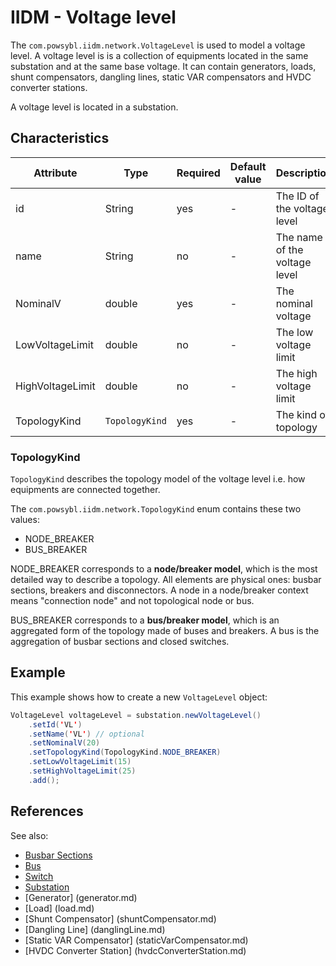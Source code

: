 # IIDM - Voltage level

The `com.powsybl.iidm.network.VoltageLevel` is used to model a voltage level. A voltage level is is a collection of
equipments located in the same substation and at the same base voltage.
It can contain generators, loads, shunt compensators, dangling lines, static VAR compensators and HVDC
converter stations.

A voltage level is located in a substation.

## Characteristics
| Attribute | Type | Required | Default value | Description |
| --------- | ---- | -------- | ------------- | ----------- |
| id | String | yes | - | The ID of the voltage level |
| name | String | no | - | The name of the voltage level |
| NominalV | double | yes | - | The nominal voltage |
| LowVoltageLimit | double | no | - | The low voltage limit |
| HighVoltageLimit | double | no | - | The high voltage limit |
| TopologyKind | `TopologyKind` | yes | - | The kind of topology |

### TopologyKind
`TopologyKind` describes the topology model of the voltage level i.e. how equipments are connected together.

The `com.powsybl.iidm.network.TopologyKind` enum contains these two values:
- NODE_BREAKER
- BUS_BREAKER

NODE_BREAKER corresponds to a **node/breaker model**, which is the most detailed way to describe a topology. All
elements are physical ones: busbar sections, breakers and disconnectors. A node in a node/breaker context means
"connection node" and not topological node or bus.

BUS_BREAKER corresponds to a **bus/breaker model**, which is an aggregated form of the topology made of buses and
breakers. A bus is the aggregation of busbar sections and closed switches.

## Example
This example shows how to create a new `VoltageLevel` object:
```java
VoltageLevel voltageLevel = substation.newVoltageLevel()
    .setId('VL')
    .setName('VL') // optional
    .setNominalV(20)
    .setTopologyKind(TopologyKind.NODE_BREAKER)
    .setLowVoltageLimit(15)
    .setHighVoltageLimit(25)
    .add();
```

## References
See also:
- [Busbar Sections](busbarSection.md)
- [Bus](bus.md)
- [Switch](switch.md)
- [Substation](substation.md)
- [Generator] (generator.md)
- [Load] (load.md)
- [Shunt Compensator] (shuntCompensator.md)
- [Dangling Line] (danglingLine.md)
- [Static VAR Compensator] (staticVarCompensator.md)
- [HVDC Converter Station] (hvdcConverterStation.md)